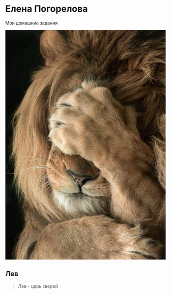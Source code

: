 # Елена Погорелова

Мои домашние задания


![фотография льва](kartinky/82419361_2501648406627728_9168771410405883904_n.jpg "Стеснительный лев")




## Лев


> Лев - царь зверей <blockquote></blockquote> 
